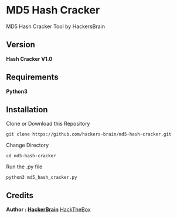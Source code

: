 # MD5 Hash Cracker
MD5 Hash Cracker Tool by HackersBrain
## Version
**Hash Cracker V1.0**

## Requirements
**Python3**

## Installation
Clone or Download this Repository
```
git clone https://github.com/hackers-brain/md5-hash-cracker.git
```
Change Directory
```
cd md5-hash-cracker
```
Run the .py file
```
python3 md5_hash_cracker.py
```
## Credits
**Author : [HackerBrain](https://github.com/hackers-brain/)**
[HackTheBox](https://www.hackthebox.eu/badge/303514)
